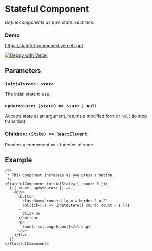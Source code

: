 # Stateful Component

*Define components as pure state machines.*

### Demo

https://stateful-component.vercel.app/

[![Deploy with Vercel](https://vercel.com/button)](https://vercel.com/new/clone?repository-url=https%3A%2F%2Fgithub.com%2Fctjlewis%2Fstateful-component&demo-title=Stateful%20Component%20Demo&demo-description=A%20demo%20of%20several%20state%20machines.&demo-url=https%3A%2F%2Fstateful-component.vercel.app%2F&demo-image=https%3A%2F%2Fi.imgur.com%2Fc7dJ6AU.png)

## Parameters

### `initialState: State`

The initial state to use.

### `updateState: (State) => State | null`

Accepts state as an argument, returns a modified form or `null` (to stop transition).

### Children: `(State) => ReactElement`

Renders a component as a function of state.

## Example

```tsx
/**
 * This component increases as you press a button.
 */
<StatefulComponent initialState={{ count: 0 }}>
  {({ count, updateState }) => (
    <div>
      <button
        className="rounded-lg m-4 border-2 p-2"
        onClick={() => updateState({ count: count + 1 })}
      >
        Click me
      </button>
      <p>
        Count: <strong>{count}</strong>
      </p>
    </div>
  )}
</StatefulComponent>
```
